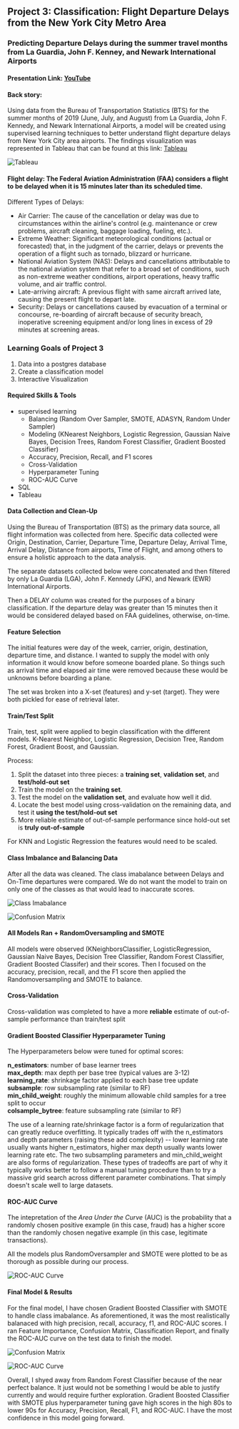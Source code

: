 ## Project 3: Classification: Flight Departure Delays from the New York City Metro Area

### Predicting Departure Delays during the summer travel months from La Guardia, John F. Kenney, and Newark International Airports

#### Presentation Link: [YouTube](https://www.youtube.com/watch?v=MNy65IYIx24&t=13s)

#### Back story:

Using data from the Bureau of Transportation Statistics (BTS) for the summer months of 2019 (June, July, and August) from La Guardia, John F. Kennedy, and Newark International Airports, a model will be created using supervised learning techniques to better understand flight departure delays from New York City area airports. The findings visualization was represented in Tableau that can be found at this link: [Tableau](https://public.tableau.com/profile/ridwan8717#!/vizhome/DepartureDelays_16038881216180/Dashboard1?publish=yes)

![Tableau](./images/tableau_viz.png)

#### Flight delay: The Federal Aviation Administration (FAA) considers a flight to be delayed when it is 15 minutes later than its scheduled time. 

Different Types of Delays:
- Air Carrier: The cause of the cancellation or delay was due to circumstances within the airline's control (e.g. maintenance or crew problems, aircraft cleaning, baggage loading, fueling, etc.).
- Extreme Weather: Significant meteorological conditions (actual or forecasted) that, in the judgment of the carrier, delays or prevents the operation of a flight such as tornado, blizzard or hurricane.
- National Aviation System (NAS): Delays and cancellations attributable to the national aviation system that refer to a broad set of conditions, such as non-extreme weather conditions, airport operations, heavy traffic volume, and air traffic control.
- Late-arriving aircraft: A previous flight with same aircraft arrived late, causing the present flight to depart late.
- Security: Delays or cancellations caused by evacuation of a terminal or concourse, re-boarding of aircraft because of security breach, inoperative screening equipment and/or long lines in excess of 29 minutes at screening areas.

### Learning Goals of Project 3
1. Data into a postgres database
2. Create a classification model
3. Interactive Visualization


#### Required Skills & Tools

* supervised learning
  * Balancing (Random Over Sampler, SMOTE, ADASYN, Random Under Sampler)
  * Modeling (KNearest Neighbors, Logistic Regression, Gaussian Naive Bayes, Decision Trees, Random Forest Classifier, Gradient Boosted Classifier)
  * Accuracy, Precision, Recall, and F1 scores
  * Cross-Validation
  * Hyperparameter Tuning
  * ROC-AUC Curve
* SQL
* Tableau

 #### Data Collection and Clean-Up

Using the Bureau of Transportation (BTS) as the primary data source, all flight information was collected from here. Specific data collected were Origin, Destination, Carrier, Departure Time, Departure Delay, Arrival Time, Arrival Delay, Distance from airports, Time of Flight, and among others to ensure a holistic approach to the data analysis.

The separate datasets collected below were concatenated and then filtered by only La Guardia (LGA), John F. Kennedy (JFK), and Newark (EWR) International Airports.

Then a DELAY column was created for the purposes of a binary classification. If the departure delay was greater than 15 minutes then it would be considered delayed based on FAA guidelines, otherwise, on-time.

#### Feature Selection

The initial features were day of the week, carrier, origin, destination, departure time, and distance. I wanted to supply the model with only information it would know before someone boarded plane. So things such as arrival time and elapsed air time were removed because these would be unknowns before boarding a plane.

The set was broken into a X-set (features) and y-set (target). They were both pickled for ease of retrieval later. 

#### Train/Test Split

Train, test, split were applied to begin classification with the different models. K-Nearest Neighbor, Logistic Regression, Decision Tree, Random Forest, Gradient Boost, and Gaussian. 

Process: 

1. Split the dataset into three pieces: a **training set**, **validation set**, and **test/hold-out set**
2. Train the model on the **training set**.
3. Test the model on the **validation set**, and evaluate how well it did.
4. Locate the best model using cross-validation on the remaining data, and test it **using the test/hold-out set**
5. More reliable estimate of out-of-sample performance since hold-out set is **truly out-of-sample**

For KNN and Logistic Regression the features would need to be scaled.

#### Class Imbalance and Balancing Data

After all the data was cleaned. The class imabalance between Delays and On-Time departures were compared. We do not want the model to train on only one of the classes as that would lead to inaccurate scores.

![Class Imabalance](./images/class_imb.png)

![Confusion Matrix](./images/con_mat1.png)

#### All Models Ran + RandomOversampling and SMOTE
All models were observed (KNeighborsClassifier, LogisticRegression, Gaussian Naive Bayes, Decision Tree Classifier, Random Forest Classifier, Gradient Boosted Classifer) and their scores. Then I focused on the accuracy, precision, recall, and the F1 score then applied the Randomoversampling and SMOTE to balance. 

#### Cross-Validation

Cross-validation was completed to have a more **reliable** estimate of out-of-sample performance than train/test split

#### Gradient Boosted Classifier Hyperparameter Tuning

The Hyperparameters below were tuned for optimal scores: 

**n_estimators**: number of base learner trees  
**max_depth**: max depth per base tree (typical values are 3-12)   
**learning_rate**: shrinkage factor applied to each base tree update  
**subsample**: row subsampling rate (similar to RF)   
**min_child_weight**: roughly the minimum allowable child samples for a tree split to occur  
**colsample_bytree**: feature subsampling rate (similar to RF) 

The use of a learning rate/shrinkage factor is a form of regularization that can greatly reduce overfitting. It typically trades off with the n_estimators and depth parameters (raising these add complexity) -- lower learning rate  usually wants higher n_estimators, higher max depth usually wants lower learning rate etc. The two subsampling parameters and min_child_weight are also forms of regularization. These types of tradeoffs are part of why it typically works better to follow a manual tuning procedure than to try a massive grid search across different parameter combinations. That simply doesn't scale well to large datasets. 

#### ROC-AUC Curve
The intepretation of the _Area Under the Curve_ (AUC) is the probability that a randomly chosen positive example (in this case, fraud) has a higher score than the randomly chosen negative example (in this case, legitimate transactions).

All the models plus RandomOversampler and SMOTE were plotted to be as thorough as possible during our process. 

![ROC-AUC Curve](./images/roc_auc_curve1.png)

#### Final Model & Results
For the final model, I have chosen Gradient Boosted Classifier with SMOTE to handle class imabalance. As aforementioned, it was the most realistically balanaced with high precision, recall, accuracy, f1, and ROC-AUC scores. I ran Feature Importance, Confusion Matrix, Classification Report, and finally the ROC-AUC curve on the test data to finish the model. 

![Confusion Matrix](./images/con_mat2.png)

![ROC-AUC Curve](./images/roc_auc_curve2.png)

Overall, I shyed away from Random Forest Classifier because of the near perfect balance. It just would not be something I would be able to justify currently and would require further exploration. Gradient Boosted Classifier with SMOTE plus hyperparameter tuning gave high scores in the high 80s to lower 90s for Accuracy, Precision, Recall, F1, and ROC-AUC. I have the most confidence in this model going forward. 





